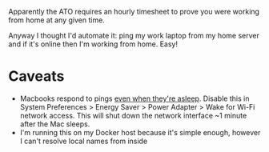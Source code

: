 Apparently the ATO requires an hourly timesheet to prove you were working from home at any given time.

Anyway I thought I'd automate it: ping my work laptop from my home server and if it's online then I'm working from home. Easy!

# Caveats

- Macbooks respond to pings [even when they're asleep](http://cweiske.de/tagebuch/osx-sleep-ping.htm). Disable this in System Preferences > Energy Saver > Power Adapter > Wake for Wi-Fi network access. This will shut down the network interface ~1 minute after the Mac sleeps.
- I'm running this on my Docker host because it's simple enough, however I can't resolve local names from inside
